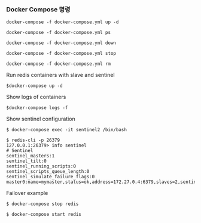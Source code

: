 
### Docker Compose 명령
```
docker-compose -f docker-compose.yml up -d

docker-compose -f docker-compose.yml ps

docker-compose -f docker-compose.yml down

docker-compose -f docker-compose.yml stop

docker-compose -f docker-compose.yml rm
```

Run redis containers with slave and sentinel
```
$docker-compose up -d
```

Show logs of containers
```
$docker-compose logs -f
```

Show sentinel configuration
```
$ docker-compose exec -it sentinel2 /bin/bash

$ redis-cli -p 26379
127.0.0.1:26379> info sentinel
# Sentinel
sentinel_masters:1
sentinel_tilt:0
sentinel_running_scripts:0
sentinel_scripts_queue_length:0
sentinel_simulate_failure_flags:0
master0:name=mymaster,status=ok,address=172.27.0.4:6379,slaves=2,sentinels=3
```

Failover example
```
$ docker-compose stop redis

$ docker-compose start redis
```